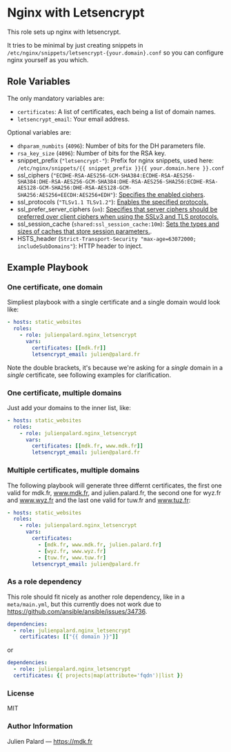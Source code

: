 # Nginx with Letsencrypt

This role sets up nginx with letsencrypt.

It tries to be minimal by just creating snippets in
`/etc/nginx/snippets/letsencrypt-{your.domain}.conf` so you can
configure nginx yourself as you which.


## Role Variables

The only mandatory variables are:
- `certificates`: A list of certificates, each being a list of domain names.
- `letsencrypt_email`: Your email address.

Optional variables are:

- `dhparam_numbits` (`4096`): Number of bits for the DH parameters file.
- `rsa_key_size` (`4096`): Number of bits for the RSA key.
- snippet_prefix (`"letsencrypt-"`): Prefix for nginx snippets, used here: `/etc/nginx/snippets/{{ snippet_prefix }}{{ your.domain.here }}.conf`
- ssl_ciphers (`"ECDHE-RSA-AES256-GCM-SHA384:ECDHE-RSA-AES256-SHA384:DHE-RSA-AES256-GCM-SHA384:DHE-RSA-AES256-SHA256:ECDHE-RSA-AES128-GCM-SHA256:DHE-RSA-AES128-GCM-SHA256:AES256+EECDH:AES256+EDH"`): [Specifies the enabled ciphers](http://nginx.org/en/docs/http/ngx_http_ssl_module.html#ssl_ciphers).
- ssl_protocols (`"TLSv1.1 TLSv1.2"`): [Enables the specified protocols.](http://nginx.org/en/docs/http/ngx_http_ssl_module.html#ssl_protocols)
- ssl_prefer_server_ciphers (`on`): [Specifies that server ciphers should be preferred over client ciphers when using the SSLv3 and TLS protocols.](http://nginx.org/en/docs/http/ngx_http_ssl_module.html#ssl_prefer_server_ciphers)
- ssl_session_cache (`shared:ssl_session_cache:10m`): [Sets the types and sizes of caches that store session parameters.](http://nginx.org/en/docs/http/ngx_http_ssl_module.html#ssl_session_cache).
- HSTS_header (`Strict-Transport-Security "max-age=63072000; includeSubDomains"`): HTTP header to inject.


## Example Playbook

### One certificate, one domain

Simpliest playbook with a single certificate and a single domain would
look like:

```yaml
- hosts: static_websites
  roles:
    - role: julienpalard.nginx_letsencrypt
      vars:
        certificates: [[mdk.fr]]
        letsencrypt_email: julien@palard.fr
```

Note the double brackets, it's because we're asking for a *single*
domain in a *single* certificate, see following examples for
clarification.


### One certificate, multiple domains

Just add your domains to the inner list, like:

```yaml
- hosts: static_websites
  roles:
    - role: julienpalard.nginx_letsencrypt
      vars:
        certificates: [[mdk.fr, www.mdk.fr]]
        letsencrypt_email: julien@palard.fr
```


### Multiple certificates, multiple domains

The following playbook will generate three differnt certificates, the
first one valid for mdk.fr, www.mdk.fr, and julien.palard.fr, the
second one for wyz.fr and www.wyz.fr and the last one valid for tuw.fr
and www.tuz.fr:

```yaml
- hosts: static_websites
  roles:
    - role: julienpalard.nginx_letsencrypt
      vars:
        certificates:
          - [mdk.fr, www.mdk.fr, julien.palard.fr]
          - [wyz.fr, www.wyz.fr]
          - [tuw.fr, www.tuw.fr]
        letsencrypt_email: julien@palard.fr
```


### As a role dependency

This role should fit nicely as another role dependency, like in a
`meta/main.yml`, but this currently does not work due to
https://github.com/ansible/ansible/issues/34736.

```yaml
dependencies:
  - role: julienpalard.nginx_letsencrypt
    certificates: [["{{ domain }}"]]
```

or

```yaml
dependencies:
  - role: julienpalard.nginx_letsencrypt
  certificates: {{ projects|map(attribute='fqdn')|list }}
```



### License

MIT


### Author Information

Julien Palard — https://mdk.fr
